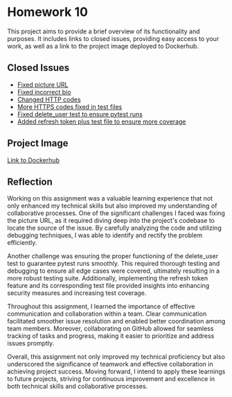 # Homework 10

This project aims to provide a brief overview of its functionality and purposes. It includes links to closed issues, providing easy access to your work, as well as a link to the project image deployed to Dockerhub.

## Closed Issues
- [Fixed picture URL](link_to_issue)
- [Fixed incorrect bio](link_to_issue)
- [Changed HTTP codes](link_to_issue)
- [More HTTPS codes fixed in test files](link_to_issue)
- [Fixed delete_user test to ensure pytest runs](link_to_issue)
- [Added refresh token plus test file to ensure more coverage](link_to_issue)

## Project Image
[Link to Dockerhub](link_to_dockerhub_image)

## Reflection

Working on this assignment was a valuable learning experience that not only enhanced my technical skills but also improved my understanding of collaborative processes. One of the significant challenges I faced was fixing the picture URL, as it required diving deep into the project's codebase to locate the source of the issue. By carefully analyzing the code and utilizing debugging techniques, I was able to identify and rectify the problem efficiently.

Another challenge was ensuring the proper functioning of the delete_user test to guarantee pytest runs smoothly. This required thorough testing and debugging to ensure all edge cases were covered, ultimately resulting in a more robust testing suite. Additionally, implementing the refresh token feature and its corresponding test file provided insights into enhancing security measures and increasing test coverage.

Throughout this assignment, I learned the importance of effective communication and collaboration within a team. Clear communication facilitated smoother issue resolution and enabled better coordination among team members. Moreover, collaborating on GitHub allowed for seamless tracking of tasks and progress, making it easier to prioritize and address issues promptly.

Overall, this assignment not only improved my technical proficiency but also underscored the significance of teamwork and effective collaboration in achieving project success. Moving forward, I intend to apply these learnings to future projects, striving for continuous improvement and excellence in both technical skills and collaborative processes.
